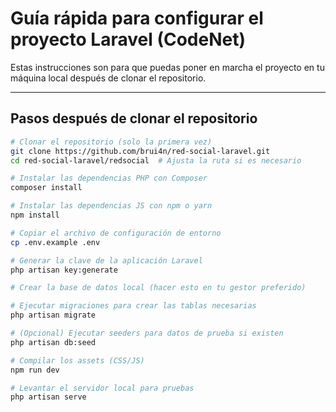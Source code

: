 # Guía rápida para configurar el proyecto Laravel (CodeNet)

Estas instrucciones son para que puedas poner en marcha el proyecto en tu máquina local después de clonar el repositorio.

---

## Pasos después de clonar el repositorio

```bash
# Clonar el repositorio (solo la primera vez)
git clone https://github.com/brui4n/red-social-laravel.git
cd red-social-laravel/redsocial  # Ajusta la ruta si es necesario

# Instalar las dependencias PHP con Composer
composer install

# Instalar las dependencias JS con npm o yarn
npm install

# Copiar el archivo de configuración de entorno
cp .env.example .env

# Generar la clave de la aplicación Laravel
php artisan key:generate

# Crear la base de datos local (hacer esto en tu gestor preferido)

# Ejecutar migraciones para crear las tablas necesarias
php artisan migrate

# (Opcional) Ejecutar seeders para datos de prueba si existen
php artisan db:seed

# Compilar los assets (CSS/JS)
npm run dev

# Levantar el servidor local para pruebas
php artisan serve

